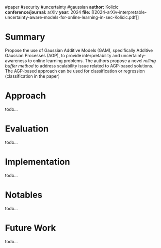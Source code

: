 #paper #security #uncertainty #gaussian 
**author:** Kolicic
**conference/journal:** arXiv
**year**: 2024
**file:** [[2024-arXiv-interpretable-uncertainty-aware-models-for-online-learning-in-sec-Kolicic.pdf]]
# Summary
Propose the use of Gaussian Additive Models (GAM), specifically Additive Gaussian Processes (AGP), to provide interpretability and uncertainty-awareness to online learning problems. The authors propose a novel *rolling buffer method* to address scalability issue related to AGP-based solutions. The AGP-based approach can be used for classification or regression (classification in the paper)
# Approach
todo...
# Evaluation
todo...
# Implementation
todo...
# Notables
todo...
# Future Work
todo...


